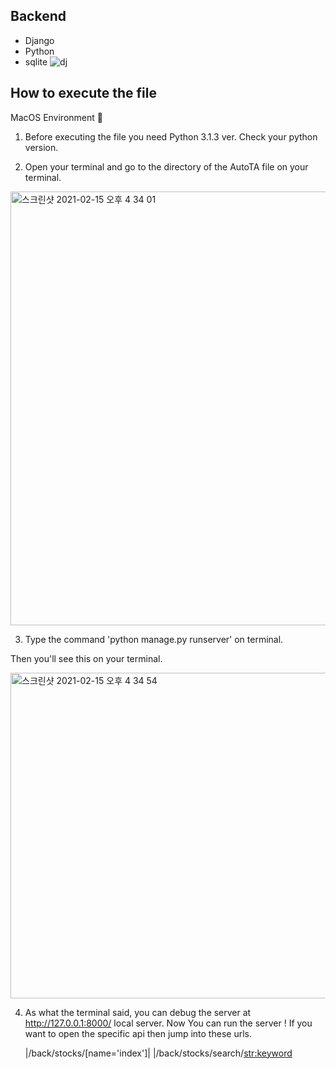 ## Backend 

* Django
* Python
* sqlite
![dj](https://user-images.githubusercontent.com/41604678/107917985-3342b580-6fac-11eb-8364-c297b10d98e5.png)


## How to execute the file

MacOS Environment :apple:

1. Before executing the file you need Python 3.1.3 ver. Check your python version.

2. Open your terminal and go to the directory of the AutoTA file on your terminal.

<img width="694" alt="스크린샷 2021-02-15 오후 4 34 01" src="https://user-images.githubusercontent.com/41604678/107917862-eeb71a00-6fab-11eb-894f-17d78b0bb24c.png">

3. Type the command 'python manage.py runserver' on terminal.

Then you'll see this on your terminal. 

<img width="521" alt="스크린샷 2021-02-15 오후 4 34 54" src="https://user-images.githubusercontent.com/41604678/107917790-d8a95980-6fab-11eb-828b-2c363e035db4.png">


4. As what the terminal said, you can debug the server at http://127.0.0.1:8000/ local server.
   Now You can run the server ! If you want to open the specific api then jump into these urls.
   
   |/back/stocks/[name='index']|
   |/back/stocks/search/<str:keyword>


